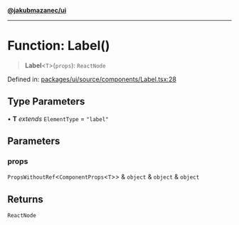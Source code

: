 [**@jakubmazanec/ui**](../README.md)

---

# Function: Label()

> **Label**\<`T`\>(`props`): `ReactNode`

Defined in:
[packages/ui/source/components/Label.tsx:28](https://github.com/jakubmazanec/tools/blob/90a5050fae768000bb00b2044438762c3c8c0f98/packages/ui/source/components/Label.tsx#L28)

## Type Parameters

• **T** _extends_ `ElementType` = `"label"`

## Parameters

### props

`PropsWithoutRef`\<`ComponentProps`\<`T`\>\> & `object` & `object` & `object`

## Returns

`ReactNode`
